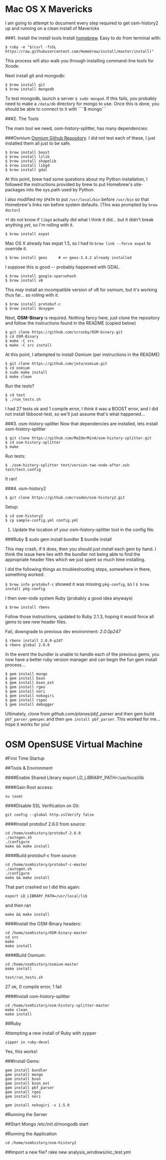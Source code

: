 Mac OS X Mavericks
==================

I am going to attempt to document every step required to get osm-history2 up and running on a clean install of Mavericks

###1. Install the install tools
Install [homebrew](http://brew.sh).  Easy to do from terminal with:

	$ ruby -e "$(curl -fsSL https://raw.githubusercontent.com/Homebrew/install/master/install)"

This process will also walk you through installing command-line tools for Xcode.


Next install git and mongodb:

	$ brew install git
	$ brew install mongodb
	
To test mongodb, launch a server ````$ sudo mongod````.  If this fails, you probably need to make a ````/data/db```` directory for mongo to use.  Once this is done, you should be able to connect to it with ````$ mongo```
	
	
###2. The Tools


The main tool we need, osm-history-splitter, has many dependencies: 

###Osmium
[Osmium Github Repository](https://github.com/joto/osmium).  I did not test each of these, I just installed them all just to be safe.

	$ brew install boost
	$ brew install lzlib
	$ brew install shapelib
	$ brew install libgd
	$ brew install gdal

At this point, brew had some questions about my Python installation, I followed the instructions provided by brew to put Homebrew's site-packages into the sys.path used by Python.

I also modified my ```$PATH``` to put ```/usr/local/bin``` before ```/usr/bin``` so that Homebrew's links ran before system defaults.  (This was prompted by ```brew doctor```)
	
*I do not know if ````libgd```` actually did what I think it did... but it didn't break anything _yet_, so I'm rolling with it.

	$ brew install expat

Mac OS X already has expat 1.5, so I had to ```brew link --force expat``` to override it.

	$ brew install geos 	# => geos-3.4.2 already installed

I suppose this is good -- probably happened with GDAL.

	$ brew install google-sparsehash
	$ brew install v8

This *may* install an incompatible version of v8 for osmium, but it's working thus far... so rolling with it.

	$ brew install protobuf-c
	$ brew install doxygen
	
Next, **OSM-Binary** is required.  Nothing fancy here, just clone the repository and follow the instructions found in the README (copied below)

	$ git clone https://github.com/scrosby/OSM-binary.git
	$ cd OSM-Binary
	$ make -C src
	$ make -C src install

At this point, I attempted to install Osmium (per instructions in the README)

	$ git clone https://github.com/joto/osmium.git
	$ cd osmium
	$ sudo make install
	$ make clean

Run the tests?

	$ cd test
	$ ./run_tests.sh
	
I had 27 tests ok and 1 compile error, I think it was a BOOST error, and I did not install libboost-test, so we'll just assume that's what happened...


###3. osm-history-splitter
Now that dependencies are installed, lets install osm-history-splitter

	$ git clone https://github.com/MaZderMind/osm-history-splitter.git
	$ cd osm-history-splitter
	$ make
	
Run tests: 

	$ ./osm-history-splitter test/version-two-node-after.osh test/test.config

It ran!

###4. osm-history2

	$ git clone https://github.com/rsoden/osm-history2.git
	
Setup: 

	$ cd osm-history2
	$ cp sample-config.yml config.yml

1. Update the location of your osm-history-splitter tool in the config file.


###Ruby
	$ sudo gem install bundler
	$ bundle install
	
This may crash, if it does, then you should just install each gem by hand.  I think the issue here lies with the bundler not being able to find the appropriate header files which we just spent so much time installing.

I did the following things as troubleshooting steps, somewhere in there, something worked:

```$ brew info protobuf-c``` showed it was missing ```pkg-config```, so I ```$ brew install pkg-config```

I then over-rode system Ruby (probably a good idea anyways)

	$ brew install rbenv

Follow those instructions, updated to Ruby 2.1.3, hoping it would force all gems to see new header files.

Fail, downgrade to previous dev environment: _2.0.0p247_

	$ rbenv install 2.0.0-p247
	$ rbenv global 2.0.0
	
	
In the event the bundler is unable to handle each of the previous gems, you now have a better ruby version manager and can begin the fun gem install process...
	
	$ gem install mongo
	$ gem install bson
	$ gem install bson_ext
	$ gem install rgeo
	$ gem install nori
	$ gem install nokogiri
	$ gem install rspec
	$ gem install debugger
	
Ultimately, clone from _github.com/planas/pbf_parser_ and then gem build ```pbf_parser.gemspec``` and then ```gem install pbf_parser```.  This worked for me... hope it works for you!



OSM OpenSUSE Virtual Machine
============================

#First Time Startup

##Tools & Environment

####Enable Shared Library
	export LD_LIBRARY_PATH=/usr/local/lib



####Gain Root access:

	su (osm)

####Disable SSL Verification on Git:

	git config --global http.sslVerify false
	
####Install protobuf 2.6.0 from source: 

	cd /home/osmhistory/protobuf-2.6.0
	./autogen.sh
	./configure
	make && make install
	
####Build protobuf-c from source:

	cd /home/osmhistory/protobuf-c-master
	./autogen.sh
	./configure	
	make && make install
	
That part crashed so I did this again:
	
	export LD_LIBRARY_PATH=/usr/local/lib
	
and then ran

	make && make install
		
####Install the OSM-Binary headers: 

	cd /home/osmhistory/OSM-binary-master
	cd src
	make
	make install

####Build Osmium: 

	cd /home/osmhistory/osmium-master
	make install
	
	test/run_tests.sh 
	
27 ok, 0 compile error, 1 fail
	
####Install osm-history-splitter

	cd /home/osmhistory/osm-history-splitter-master
	make clean
	make install


##Ruby

Attempting a new install of Ruby with zypper
	
	zipper in ruby-devel
	
Yes, this works!

###Install Gems: 

	gem install bundler
	gem install mongo
	gem install bson
	gem install bson_ext
	gem install pbf_parser
	gem install rgeo
	gem install nori

	gem install nokogiri -v 1.5.0

	
#Running the Server

##Start Mongo
	/etc/init.d/mongodb start
	
	
#Running the Application

	cd /home/osmhistory/osm-history2

##Import a new file?
	rake new analysis_windows/nic_test.yml

